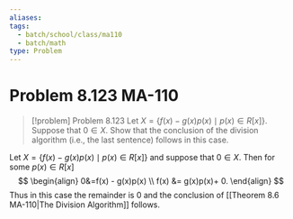 ```yaml
---
aliases: 
tags:
  - batch/school/class/ma110
  - batch/math
type: Problem
---
```

# Problem 8.123 MA-110

> [!problem] Problem 8.123
> Let $X=\{ f(x)-g(x)p(x) \mid p(x) \in R[x] \}$. Suppose that $0 \in X$. Show that the conclusion of the division algorithm (i.e., the last sentence) follows in this case.

Let $X=\{ f(x)-g(x)p(x) \mid p(x) \in R[x] \}$ and suppose that $0 \in X$. Then for some $p(x) \in R[x]$
$$
\begin{align}
0&=f(x) - g(x)p(x) \\
f(x) &= g(x)p(x)+ 0.
\end{align}
$$
Thus in this case the remainder is $0$ and the conclusion of [[Theorem 8.6 MA-110|The Division Algorithm]] follows.